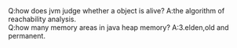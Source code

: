 <div>
	Q:how does jvm judge whether a object is alive?  
	A:the algorithm of reachability analysis. 
</div> 
<div>
	Q:how many memory areas in java heap memory?  
	A:3.elden,old and permanent.
</div>